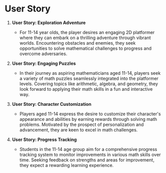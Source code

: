 # User Story

1. **User Story: Exploration Adventure**

   - For 11-14 year olds, the player desires an engaging 2D platformer where they can embark on a thrilling adventure through vibrant worlds. Encountering obstacles and enemies, they seek opportunities to solve mathematical challenges to progress and overcome adversaries.

2. **User Story: Engaging Puzzles**

   - In their journey as aspiring mathematicians aged 11-14, players seek a variety of math puzzles seamlessly integrated into the platformer levels. Covering topics like arithmetic, algebra, and geometry, they look forward to applying their math skills in a fun and interactive way.

3. **User Story: Character Customization**

   - Players aged 11-14 express the desire to customize their character's appearance and abilities by earning rewards through solving math problems. Motivated by the prospect of personalization and advancement, they are keen to excel in math challenges.

4. **User Story: Progress Tracking**

   - Students in the 11-14 age group aim for a comprehensive progress tracking system to monitor improvements in various math skills over time. Seeking feedback on strengths and areas for improvement, they expect a rewarding learning experience.
